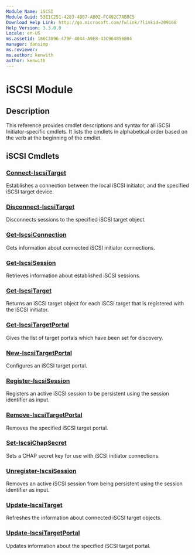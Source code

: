 ```yaml
---
Module Name: iSCSI
Module Guid: 53E1C251-4283-4B07-AB02-FC492C7AB8C5
Download Help Link: http://go.microsoft.com/fwlink/?linkid=209168
Help Version: 3.3.0.0
Locale: en-US
ms.assetid: 186C3096-479F-4044-A9E8-43C964056B04
manager: dansimp
ms.reviewer:
ms.author: kenwith
author: kenwith
---
```


# iSCSI Module
## Description
This reference provides cmdlet descriptions and syntax for all iSCSI Initiator-specific cmdlets. It lists the cmdlets in alphabetical order based on the verb at the beginning of the cmdlet.

## iSCSI Cmdlets
### [Connect-IscsiTarget](./Connect-IscsiTarget.md)
Establishes a connection between the local iSCSI initiator, and the specified iSCSI target device.

### [Disconnect-IscsiTarget](./Disconnect-IscsiTarget.md)
Disconnects sessions to the specified iSCSI target object.

### [Get-IscsiConnection](./Get-IscsiConnection.md)
Gets information about connected iSCSI initiator connections.

### [Get-IscsiSession](./Get-IscsiSession.md)
Retrieves information about established iSCSI sessions.

### [Get-IscsiTarget](./Get-IscsiTarget.md)
Returns an iSCSI target object for each iSCSI target that is registered with the iSCSI initiator.

### [Get-IscsiTargetPortal](./Get-IscsiTargetPortal.md)
Gives the list of target portals which have been set for discovery.

### [New-IscsiTargetPortal](./New-IscsiTargetPortal.md)
Configures an iSCSI target portal.

### [Register-IscsiSession](./Register-IscsiSession.md)
Registers an active iSCSI session to be persistent using the session identifier as input.

### [Remove-IscsiTargetPortal](./Remove-IscsiTargetPortal.md)
Removes the specified iSCSI target portal.

### [Set-IscsiChapSecret](./Set-IscsiChapSecret.md)
Sets a CHAP secret key for use with iSCSI initiator connections.

### [Unregister-IscsiSession](./Unregister-IscsiSession.md)
Removes an active iSCSI session from being persistent using the session identifier as input.

### [Update-IscsiTarget](./Update-IscsiTarget.md)
Refreshes the information about connected iSCSI target objects.

### [Update-IscsiTargetPortal](./Update-IscsiTargetPortal.md)
Updates information about the specified iSCSI target portal.


